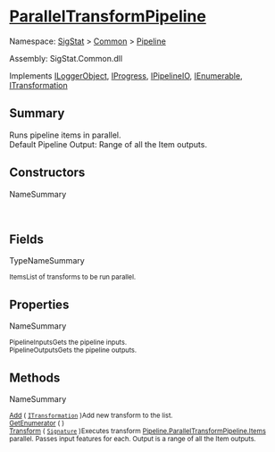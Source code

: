 # [ParallelTransformPipeline](./ParallelTransformPipeline.md)

Namespace: [SigStat]() > [Common](./../README.md) > [Pipeline](./README.md)

Assembly: SigStat.Common.dll

Implements [ILoggerObject](./../ILoggerObject.md), [IProgress](./../Helpers/IProgress.md), [IPipelineIO](./IPipelineIO.md), [IEnumerable](https://docs.microsoft.com/en-us/dotnet/api/System.Collections.IEnumerable), [ITransformation](./../ITransformation.md)

## Summary
Runs pipeline items in parallel.  <br>Default Pipeline Output: Range of all the Item outputs.

## Constructors

NameSummary

<sub></sub><sub></sub><br>


## Fields

TypeNameSummary

<sub>Items</sub><sub>List of transforms to be run parallel.</sub><br>


## Properties

NameSummary

<sub>PipelineInputs</sub><sub>Gets the pipeline inputs.</sub><br>
<sub>PipelineOutputs</sub><sub>Gets the pipeline outputs.</sub><br>


## Methods

NameSummary

<sub>[Add](./Methods/ParallelTransformPipeline-100663502.md) ( [`ITransformation`](./../ITransformation.md) )</sub><sub>Add new transform to the list.</sub><br>
<sub>[GetEnumerator](./Methods/ParallelTransformPipeline-100663501.md) (  )</sub><sub></sub><br>
<sub>[Transform](./Methods/ParallelTransformPipeline-100663503.md) ( [`Signature`](./../Signature.md) )</sub><sub>Executes transform [Pipeline.ParallelTransformPipeline.Items](https://github.com/hargitomi97/sigstat/blob/master/docs/md/.md) parallel.  Passes input features for each.  Output is a range of all the Item outputs.</sub><br>


